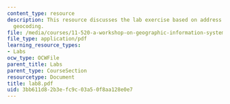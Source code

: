 ```yaml
---
content_type: resource
description: This resource discusses the lab exercise based on address matching and
  geocoding.
file: /media/courses/11-520-a-workshop-on-geographic-information-systems-fall-2005/3bb611d82b3efc9c03a50f8aa128e0e7_lab8.pdf
file_type: application/pdf
learning_resource_types:
- Labs
ocw_type: OCWFile
parent_title: Labs
parent_type: CourseSection
resourcetype: Document
title: lab8.pdf
uid: 3bb611d8-2b3e-fc9c-03a5-0f8aa128e0e7
---
```

